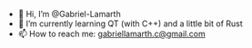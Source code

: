 - 👋 Hi, I’m @Gabriel-Lamarth
- 🌱 I’m currently learning QT (with C++) and a little bit of Rust
- 📫 How to reach me: gabriellamarth.c@gmail.com

<!---
Gabriel-Lamarth/Gabriel-Lamarth is a ✨ special ✨ repository because its `README.md` (this file) appears on your GitHub profile.
You can click the Preview link to take a look at your changes.
--->
